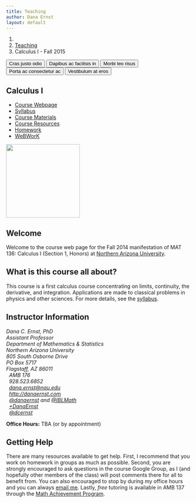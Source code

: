 ```yaml
---
title: Teaching
author: Dana Ernst
layout: default
---
```


<ol class="breadcrumb">
  <li><a href="/"><i class="fa fa-home"></i></a></li>
  <li><a href="/teaching/">Teaching</a></li>
  <li class="active">Calculus I - Fall 2015</li>
</ol>

<div class="list-group">
  <button type="button" class="list-group-item">Cras justo odio</button>
  <button type="button" class="list-group-item">Dapibus ac facilisis in</button>
  <button type="button" class="list-group-item">Morbi leo risus</button>
  <button type="button" class="list-group-item">Porta ac consectetur ac</button>
  <button type="button" class="list-group-item">Vestibulum at eros</button>
</div>

<div id="right">
<h2>Calculus I</h2>
<ul>
<li><a href="http://teaching.danaernst.com/mat136f14/" title="Calculus I – Fall 2014">Course Webpage</a></li>
<li><a href="http://teaching.danaernst.com/mat136f14/syllabus/" title="Syllabus">Syllabus</a></li>
<li><a href="http://teaching.danaernst.com/mat136f14/materials/" title="Course Materials">Course Materials</a></li>
<li><a href="http://teaching.danaernst.com/mat136f14/resources/" title="Course Resources">Course Resources</a></li>
<li><a href="http://teaching.danaernst.com/mat136f14/homework/" title="Homework">Homework</a></li>
<li><a href="https://webwork.math.nau.edu/webwork2/DErnst_136/" target="_blank">WeBWorK</a></li>
</ul>
<img src="{{ site.baseurl }}/images/2012/08/RiemannSum-300x191.png" width="200" align="center" />
</div>

## Welcome ##
Welcome to the course web page for the Fall 2014 manifestation of MAT 136: Calculus I (Section 1, Honors) at [Northern Arizona University](http://nau.edu).

## What is this course all about? ##
This course is a first calculus course concentrating on limits, continuity, the derivative, and integration. Applications are made to classical problems in physics and other sciences. For more details, see the [syllabus](http://teaching.danaernst.com/courses/mat136f14/syllabus/).

## Instructor Information ##

<div class="row">
  <div class="col-xs-12 col-sm-6">
    <div>
      <address>
      Dana C. Ernst, PhD<br />
      Assistant Professor<br />
      Department of Mathematics &amp; Statistics<br />
      Northern Arizona University<br />
      805 South Osborne Drive<br />
      PO Box 5717<br />
      Flagstaff,  AZ  86011
      </address>
    </div>
  </div>

  <div class="col-xs-12 col-sm-6">
    <div>
      <address>
      <i class="fa fa-university fa-fw"></i>&nbsp; AMB 176<br />
      <i class="fa fa-phone fa-fw"></i>&nbsp; 928.523.6852<br />
      <i class="fa fa-envelope-o fa-fw"></i>&nbsp; <a href="mailto:dana.ernst@nau.edu">dana.ernst@nau.edu</a><br />
      <i class="fa fa-link fa-fw"></i>&nbsp; <a href="http://danaernst.com">http://danaernst.com</a><br />
      <i class="fa fa-twitter fa-fw"></i>&nbsp; <a href="http://twitter.com/danaernst">@danaernst</a> and <a href="http://twitter.com/IBLMath">@IBLMath</a><br />
      <i class="fa fa-google-plus fa-fw"></i>&nbsp; <a href="https://plus.google.com/+DanaErnst/posts">+DanaErnst</a><br />
      <i class="fa fa-github fa-fw"></i>&nbsp; <a href="https://github.com/dcernst">@dcernst</a>
      </address>
    </div>
  </div>
</div>

**Office Hours:** TBA (or by appointment)<br />

## Getting Help ##
There are many resources available to get help.  First, I recommend that you work on homework in groups as much as possible.  Second, you are strongly encouraged to ask questions in the course Google Group, as I (and hopefully other members of the class) will post comments there for all to benefit from.  You can also encouraged to stop by during my office hours and you can always [email me](mailto:dana.ernst@nau.edu).  Lastly, *free* tutoring is available in AMB 137 through the [Math Achievement Program](http://nau.edu/student-learning-centers/).
